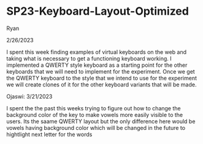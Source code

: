 # SP23-Keyboard-Layout-Optimized

Ryan 

2/26/2023

I spent this week finding examples of virtual keyboards on the web and taking what is necessary to get a functioning keyboard working. I implemented a QWERTY style keyboard as a starting point for the other keyboards that we will need to implement for the experiment. Once we get the QWERTY keyboard to the style that we intend to use for the experiment we will create clones of it for the other keyboard variants that will be made.

Ojaswi: 3/21/2023

I spent the the past this weeks trying to figure out how to change the background color of the key to make vowels more easily visible to the users. Its the saame  QWERTY layout but the only difference here would be vowels having background color which will be changed in the future to hightlight next letter for the words
